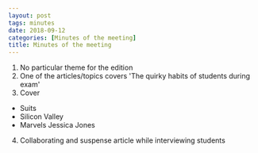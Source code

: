```yaml
---
layout: post
tags: minutes
date: 2018-09-12
categories: [Minutes of the meeting]
title: Minutes of the meeting
---
```


  1. No particular theme for the edition
  2. One of the articles/topics covers 'The quirky habits of students during exam'
  3. Cover
  * Suits
  * Silicon Valley
  * Marvels Jessica Jones
  4. Collaborating and suspense article while interviewing students
  